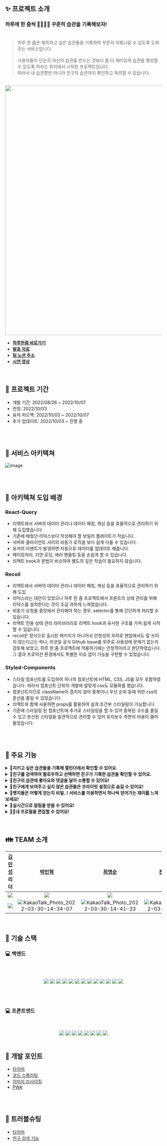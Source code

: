 ## ✨ 프로젝트 소개

### 하루에 한 줌씩 🧑🏻‍🌾🌱 꾸준히 습관을 기록해보자! <br><br>

> 하루 한 줌은 체득하고 싶은 습관들을 기록하여 꾸준히 이뤄나갈 수 있도록 도와주는 서비스입니다.<br><br>
> 사용자들이 단순히 자신의 습관을 만드는 것보다 좀 더 재미있게 습관을 형성할 수 있도록 하자는 취지에서 시작된 프로젝트입니다. <br>
> 따라서 내 습관뿐만 아니라 친구의 습관까지 확인하고 독려할 수 있습니다.
<br>

<img src="https://img1.daumcdn.net/thumb/R1280x0/?scode=mtistory2&fname=https%3A%2F%2Fblog.kakaocdn.net%2Fdn%2FmtAhG%2FbtrNhOL2bvc%2FnjDlPCDAfNPXkU5q19MNq0%2Fimg.jpg" width="800">

- **[하루한줌 바로가기](https://www.perday-onespoon.com/)<br>**
- **[발표 자료](https://docs.google.com/presentation/d/1u2x1SL4Bt863htJeiWeb8mTztDs20Rne1hU_DN310EU/edit?usp=sharing)<br>**
- **[팀 노션 주소](https://www.notion.so/3-8b744f1d04da4c41812b94df4ad65035)**
- **[시연 영상](https://youtu.be/PDkd_5A_j4k)<br>**
  <br>
  <br>

## 📆 프로젝트 기간 <br>

<ul>
  <li>개발 기간: 2022/08/26 ~ 2022/10/07</li>
  <li>런칭: 2022/10/03</li>
  <li>유저 피드백: 2022/10/03 ~ 2022/10/07</li>
  <li>추가 업데이트: 2022/10/03 ~ 진행 중</li>
</ul>


<br>
<br>

## 📖 서비스 아키텍쳐<br>

![image](https://img1.daumcdn.net/thumb/R1280x0/?scode=mtistory2&fname=https%3A%2F%2Fblog.kakaocdn.net%2Fdn%2Fbg3Vqy%2FbtrNjyBAtmG%2Fz58lk6MglF7kHzwkWhkgBK%2Fimg.png)

<br>
<br>

## 👊 아키텍쳐 도입 배경<br>

### React-Query

<ul>

  <li>리액트에서 서버의 데이터 관리나 데이터 패칭, 캐싱 등을 효율적으로 관리하기 위해 도입했습니다.</li>
  <li>기존에 배웠던 리덕스보다 작성해야 할 보일러 플레이트가 적습니다.</li>
  <li>서버와 클라이언트 사이의 비동기 로직을 보다 쉽게 다룰 수 있습니다.</li>
  <li>유저의 이벤트가 발생하면 자동으로 데이터를 업데이트 해줍니다.</li>
  <li>페이징처리, 지연 로딩, 에러 핸들링 등을 손쉽게 할 수 있습니다.</li>
  <li>리액트 hook과 문법이 비슷하여 별도의 깊은 학습이 필요하지 않습니다.</li>
  
</ul>

### Recoil

<ul>

  <li>리액트에서 서버의 데이터 관리나 데이터 패칭, 캐싱 등을 효율적으로 관리하기 위해 도입</li>
  <li>리덕스라는 대안이 있었으나 하루 한 줌 프로젝트에서 프론트의 상태 관리를 위해 리덕스를 설치한다는 것이 조금 과하게 느껴졌습니다.</li>
  <li>비동기 요청을 중앙에서 관리해야 하는 경우, selector를 통해 간단하게 처리할 수 있습니다.</li>
  <li>리액트 전용 상태 관리 라이브러리로 리액트 hook과 유사한 구조를 가져 쉽게 시작할 수 있습니다.</li>
  <li>recoil은 정식으로 출시된 패키지가 아니어서 안정성의 우려로 현업에서도 잘 쓰이지 않는다고는 하나, 리코일 공식 Github Issue를 위주로 사용성에 문제가 없는지 검토해 보았고,  하루 한 줌 프로젝트에 적용하기에는 안정적이라고 판단하였습니다. 그 결과 프로덕션 환경에서도 특별한 이슈 없이 기능을 구현할 수 있었습니다.</li>
  
</ul>

### Styled-Components  

<ul>

  <li>스타일 컴포넌트를 도입하여 하나의 컴포넌트에 HTML, CSS, JS를 모두 포함하였습니다. 따라서 컴포넌트 단위의 개발에 알맞게 css도 모듈화를 했습니다.</li>
  <li>컴포넌트이므로 className이 겹치지 않아 중복이나 우선 순위 등에 의한 css의 혼선을 줄일 수 있었습니다.</li>
  <li>리액트와 함께 사용하면 props를 활용하여 쉽게 조건부 스타일링이 가능합니다.</li>
  <li>기존에 스타일링 된 컴포넌트에 추가로 스타일링을 할 수 있어 중복된 코드를 줄일 수 있고 분산된 스타일을 일관적으로 관리할 수 있어 유지보수 측면의 비용이 줄어들었습니다.</li>

</ul>

<br>
<br>

## 💖 주요 기능

<details>

  <summary><strong>📅지키고 싶은 습관들을 기록해 캘린더에서 확인할 수 있어요.</strong></summary>

  <br/>

  <ul>
    <li>시간과 캐릭터를 선택할 수 있습니다.</li>
    <li>습관은 3일과 7일 중에 선택할 수 있습니다.</li>
    <li>설정한 시간으로 타이머를 진행하고 습관을 달성할 수 있습니다.</li>
    <li>설정한 습관을 캘린더에서도 확인할 수 있습니다.</li>
    
<br>

  <img src="https://user-images.githubusercontent.com/84265783/194710362-81fb0bb3-8dfe-420e-996b-9fe94b28b3da.gif" width="300">
  <img src="https://user-images.githubusercontent.com/84265783/194705245-90084918-5f83-495f-8804-9bbcd0e6fa8a.gif" width="300">
    <img src="https://user-images.githubusercontent.com/84265783/194713505-59592dd2-dcd3-4d8b-b85f-9462b5940d3d.gif" width="300">
<br>

  </ul>

</details>

<details>

  <summary><strong> 🙌친구를 검색하여 팔로우하고 선택하면 친구가 기록한 습관을 확인할 수 있어요.</strong></summary>

  <br/>

  <ul>

<li>친구의 이메일, 이름 또는 검색코드를 사용하여 검색할 수 있습니다.</li>
<li>캘린더에서 친구가 공개 설정한 습관을 확인할 수 있습니다.</li>
    <br/>

<img src="https://user-images.githubusercontent.com/84265783/194705193-8292ef03-5278-49c2-8176-1591f9f20470.gif" width="300">
<img src="https://user-images.githubusercontent.com/84265783/194705267-d68aebd3-08f6-4757-a9f3-4abd11dfe066.gif" width="300">
    

  </ul>

</details>

<details>

  <summary><strong> 👀친구의 습관에 좋아요와 댓글을 달아 소통할 수 있어요!</strong></summary>

  <br/>

  <ul>

  <li>친구가 어떤 습관을 했는지 둘러보고 응원과 코멘트를 남길 수 있습니다.</li>
    <br/>

<img src="https://user-images.githubusercontent.com/84265783/194709252-57c689ea-0399-4a0f-a639-9fa06cd8e618.gif" width="300">

  </ul>

</details>

<details>

  <summary><strong>👫친구에게 보여주고 싶지 않은 습관들은 프라이빗 설정으로 숨길 수 있어요!</strong></summary>

<br/>

<ul>
  <li>프라이빗을 설정한 습관은 친구들이 캘린더에서 볼 수 없습니다.</li>
  <br />
  
<img src="https://user-images.githubusercontent.com/84265783/194713335-245c547b-7203-4546-97d2-92d842239e8d.gif" width="300">

</ul>

</details>

<details>

  <summary><strong>🏅뱃지들은 어떻게 얻는지 비밀..! 서비스를 이용하면서 하나씩 얻어가는 재미를 느껴보세요!</strong></summary>

  <br/>

  <ul>

<li>얻은 뱃지들은 이미지와 함께 언제 획득했는지 알 수 있습니다.</li>
<li>얻지 않은 뱃지들은 물음표 모양의 뱃지와 함께 힌트를 제공합니다.</li>
    <br/>    

<img src="https://user-images.githubusercontent.com/84265783/194710480-997ca3db-83e9-4712-a59a-e0154a1dd91e.gif" width="300">
    <br>

  </ul>

</details>

<details>

  <summary><strong>📢실시간으로 알림을 받을 수 있어요!</strong></summary>

  <br/>

  <ul>

  <li>뱃지 획득, 댓글, 좋아요, 습관 달성 시 실시간으로 알림을 받을 수 있습니다.</li>
    <br/>

<img src="https://user-images.githubusercontent.com/84265783/194705255-4b4a48fc-f99b-4e1d-ab42-25aed71f6070.gif" width="300">
<img src="https://user-images.githubusercontent.com/84265783/194705258-24af8f5a-8ffc-463c-8f7d-0f8546e2d238.gif" width="300">

  </ul>

</details>

<details>

  <summary><strong>🙍‍♂️내 프로필을 편집할 수 있어요!</strong></summary>

  <br/>

  <ul>

  <li>사진과 이름, 상태메시지를 변경할 수 있습니다.</li>
  <li>친구들의 상태메시지는 팔로우 또는 팔로워 목록에서 확인할 수 있습니다.</li>
    <br/>

<img src="https://user-images.githubusercontent.com/84265783/194712944-8d4b2dc3-5897-46f2-ac3d-c590dda5df3c.gif" width="300">
    <img src="https://user-images.githubusercontent.com/84265783/194710374-d72647b4-ac21-45ff-b107-3d252be5239d.gif" width="300">

  </ul>

</details>

<br>
<br>

## 👪 TEAM 소개

|                                                           [김민섭](https://github.com/alstjq8251) 리더                                                           |                                                                              [박민혁](https://github.com/Park-Seaweed)                                                                              |                                                      [최명순](https://github.com/roy656)                                                      |                                              [전소연](https://github.com/soyeon102) 부리더                                              |                                                                               [배지영](https://github.com/BaejiGongju)                                                                               |
| :--------------------------------------------------------------------------------------------------------------------------------------------------------------: | :-------------------------------------------------------------------------------------------------------------------------------------------------------------------------------------------------: | :-------------------------------------------------------------------------------------------------------------------------------------------: | :-------------------------------------------------------------------------------------------------------------------------------------: | :--------------------------------------------------------------------------------------------------------------------------------------------------------------------------------------------------: |
|                                <img src="https://img.shields.io/badge/Back end-fcfd82?style=for-the-badge&logo=&logoColor=white">                                |                                                 <img src="https://img.shields.io/badge/Back end-fcfd82?style=for-the-badge&logo=&logoColor=white">                                                  |                      <img src="https://img.shields.io/badge/Back end-fcfd82?style=for-the-badge&logo=&logoColor=white">                       |                   <img src="https://img.shields.io/badge/front end-fcfd82?style=for-the-badge&logo=&logoColor=white">                   |                                                 <img src="https://img.shields.io/badge/front end-fcfd82?style=for-the-badge&logo=&logoColor=white">                                                  |
| ![](https://img1.daumcdn.net/thumb/R1280x0/?scode=mtistory2&fname=https%3A%2F%2Fblog.kakaocdn.net%2Fdn%2FDO9Ma%2FbtrNhOrVyfo%2F0tAlwnBSxOvKYDMD682Zik%2Fimg.png) | ![KakaoTalk_Photo_2022-03-30-14-34-07](https://img1.daumcdn.net/thumb/R1280x0/?scode=mtistory2&fname=https%3A%2F%2Fblog.kakaocdn.net%2Fdn%2FzR6lR%2FbtrNjzHoynR%2FI4iKHEHRzPhXzKSm8xWxL0%2Fimg.png) | ![KakaoTalk_Photo_2022-03-30-14-41-33](https://user-images.githubusercontent.com/79740505/161509182-6a56457f-b0e6-45f0-b40e-d95cbf48619c.png) | ![KakaoTalk_Photo_2022-03-30-14-41-33](https://perday-onespoon.s3.ap-northeast-2.amazonaws.com/KakaoTalk_Photo_2022-09-29-22-08-14.png) | ![KakaoTalk_Photo_2022-03-30-14-41-33](https://img1.daumcdn.net/thumb/R1280x0/?scode=mtistory2&fname=https%3A%2F%2Fblog.kakaocdn.net%2Fdn%2Fcb1y70%2FbtrNjz1HUuc%2FeMbRbc12c8KQWzWLGTWKsK%2Fimg.png) |

<br>

## 🔧 기술 스택

### 💻 백엔드

<br>
<br>

 <p align="center">
 <img src="https://img.shields.io/badge/java-007396?style=for-the-badge&logo=java&logoColor=white"> 
 <img src="https://img.shields.io/badge/Spring-6DB33F?style=for-the-badge&logo=Spring&logoColor=white">
 <img src="https://img.shields.io/badge/-Springboot-6DB33F?style=for-the-badge&logo=Springboot&logoColor=white">
 <img src="https://img.shields.io/badge/MySQL-4479A1?style=for-the-badge&logo=MySQL&logoColor=white">
 <img src="https://img.shields.io/badge/NGINX-009639?style=for-the-badge&logo=NGINX&logoColor=white">
 <img src="https://img.shields.io/badge/Amazon CloudWatch-FF4F8B?style=for-the-badge&logo=Amazon CloudWatch&logoColor=white">
 <img src="https://img.shields.io/badge/Apache JMeter-D22128?style=for-the-badge&logo=Apache JMeter&logoColor=white">
 <img src="https://img.shields.io/badge/Notion-000000?style=for-the-badge&logo=Notion&logoColor=white">
 <img src="https://img.shields.io/badge/GitHub Actions-2088FF?style=for-the-badge&logo=GitHub Actions&logoColor=white">
 <img src="https://img.shields.io/badge/QueryDsl-2088FF?style=for-the-badge&logo=&logoColor=white"> 
 <img src="https://img.shields.io/badge/Amazon S3-569A31?style=for-the-badge&logo=Amazon S3&logoColor=white">
 <img src="https://img.shields.io/badge/Amazon EC2-FF9900?style=for-the-badge&logo=Amazon EC2&logoColor=white">
 <img src="https://img.shields.io/badge/SSL-721412?style=for-the-badge&logo=SSL&logoColor=white">
 </p>

 <br>
 <br>

### 💻 프론트엔드

<br>

<p align="center">
  <img src="https://img.shields.io/badge/JavaScript-F7DF1E?style=for-the-badge&logo=JavaScript&logoColor=white">
  <img src="https://img.shields.io/badge/React-61DAFB?style=for-the-badge&logo=React&logoColor=white">
  <img src="https://img.shields.io/badge/React Query-FF4154?style=for-the-badge&logo=React Query&logoColor=white">
   <img src="https://img.shields.io/badge/Recoil-2088FF?style=for-the-badge&logo=&logoColor=white">
  <img src="https://img.shields.io/badge/Axios-5A29E4?style=for-the-badge&logo=Axios&logoColor=white">
  <img src="https://img.shields.io/badge/styled components-DB7093?style=for-the-badge&logo=styled components&logoColor=white">
  <img src="https://img.shields.io/badge/Notion-000000?style=for-the-badge&logo=Notion&logoColor=white">
  <img src="https://img.shields.io/badge/Figma-F24E1E?style=for-the-badge&logo=Figma&logoColor=white">

  <br>
  <br>

## 🎇 개발 포인트

- [타이머]()
- [코드 스플리팅]()
- [이미지 리사이징]()
- [PWA]()

<br>
<br>

## 🚀 트러블슈팅

- [타이머](https://github.com/PerDayOneSpoon/PerDayOneSpoon-FE/wiki/%ED%8A%B8%EB%9F%AC%EB%B8%94%EC%8A%88%ED%8C%85----%ED%83%80%EC%9D%B4%EB%A8%B8-%EA%B8%B0%EB%8A%A5)
- [친구 검색 기능](https://github.com/PerDayOneSpoon/PerDayOneSpoon-FE/wiki/%ED%8A%B8%EB%9F%AC%EB%B8%94%EC%8A%88%ED%8C%85---%EA%B2%80%EC%83%89-%EA%B8%B0%EB%8A%A5)
